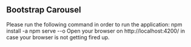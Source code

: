 ## Bootstrap Carousel

Please run the following command in order to run the application:
npm install -a
npm serve --o
Open your browser on http://localhost:4200/ in case your browser is not getting fired up.
